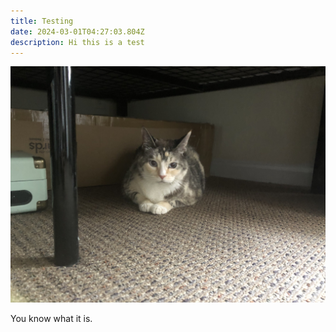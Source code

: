 ```yaml
---
title: Testing
date: 2024-03-01T04:27:03.804Z
description: Hi this is a test
---
```



![](static/uploads/politebella.jpg)

You know what it is.

